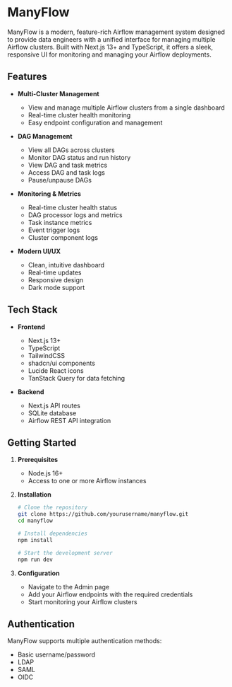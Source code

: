 # ManyFlow

ManyFlow is a modern, feature-rich Airflow management system designed to provide data engineers with a unified interface for managing multiple Airflow clusters. Built with Next.js 13+ and TypeScript, it offers a sleek, responsive UI for monitoring and managing your Airflow deployments.

## Features

- **Multi-Cluster Management**
  - View and manage multiple Airflow clusters from a single dashboard
  - Real-time cluster health monitoring
  - Easy endpoint configuration and management

- **DAG Management**
  - View all DAGs across clusters
  - Monitor DAG status and run history
  - View DAG and task metrics
  - Access DAG and task logs
  - Pause/unpause DAGs

- **Monitoring & Metrics**
  - Real-time cluster health status
  - DAG processor logs and metrics
  - Task instance metrics
  - Event trigger logs
  - Cluster component logs

- **Modern UI/UX**
  - Clean, intuitive dashboard
  - Real-time updates
  - Responsive design
  - Dark mode support

## Tech Stack

- **Frontend**
  - Next.js 13+
  - TypeScript
  - TailwindCSS
  - shadcn/ui components
  - Lucide React icons
  - TanStack Query for data fetching

- **Backend**
  - Next.js API routes
  - SQLite database
  - Airflow REST API integration

## Getting Started

1. **Prerequisites**
   - Node.js 16+
   - Access to one or more Airflow instances

2. **Installation**
   ```bash
   # Clone the repository
   git clone https://github.com/yourusername/manyflow.git
   cd manyflow

   # Install dependencies
   npm install

   # Start the development server
   npm run dev
   ```

3. **Configuration**
   - Navigate to the Admin page
   - Add your Airflow endpoints with the required credentials
   - Start monitoring your Airflow clusters

## Authentication

ManyFlow supports multiple authentication methods:
- Basic username/password
- LDAP
- SAML
- OIDC